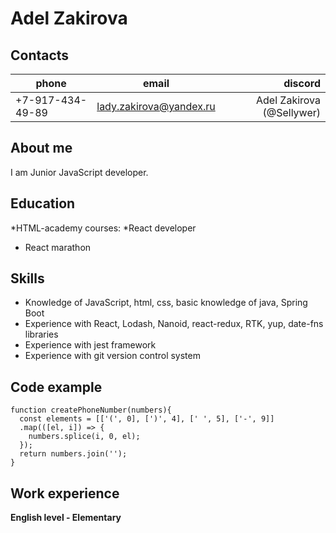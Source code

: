 # Adel Zakirova

## Contacts
| phone | email | discord |
| ------ | :------: | ------: |
|+7-917-434-49-89 | lady.zakirova@yandex.ru | Adel Zakirova (@Sellywer) |

## About me

I am Junior JavaScript developer. 

## Education
*HTML-academy courses:
    *React developer
* React marathon

## Skills
* Knowledge of  JavaScript, html, css, basic knowledge of java, Spring Boot
* Experience with React, Lodash, Nanoid, react-redux, RTK, yup, date-fns libraries
* Experience with jest framework
* Experience with git version control system

## Code example
```
function createPhoneNumber(numbers){
  const elements = [['(', 0], [')', 4], [' ', 5], ['-', 9]]
  .map(([el, i]) => {
    numbers.splice(i, 0, el);
  });
  return numbers.join('');
}
```

## Work experience

**English level - Elementary**